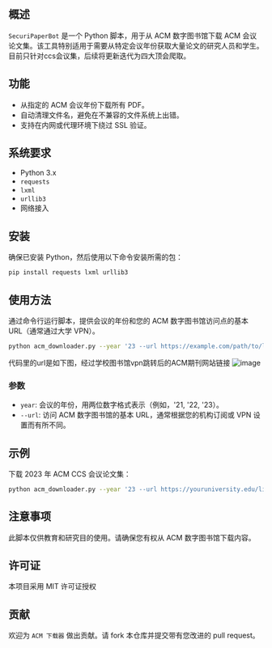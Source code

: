 ## 概述
`SecuriPaperBot` 是一个 Python 脚本，用于从 ACM 数字图书馆下载 ACM 会议论文集。该工具特别适用于需要从特定会议年份获取大量论文的研究人员和学生。目前只针对ccs会议集，后续将更新迭代为四大顶会爬取。

## 功能
- 从指定的 ACM 会议年份下载所有 PDF。
- 自动清理文件名，避免在不兼容的文件系统上出错。
- 支持在内网或代理环境下绕过 SSL 验证。

## 系统要求
- Python 3.x
- `requests`
- `lxml`
- `urllib3`
- 网络接入

## 安装
确保已安装 Python，然后使用以下命令安装所需的包：

```bash
pip install requests lxml urllib3
```

## 使用方法
通过命令行运行脚本，提供会议的年份和您的 ACM 数字图书馆访问点的基本 URL（通常通过大学 VPN）。

```bash
python acm_downloader.py --year '23 --url https://example.com/path/to/library
```
代码里的url是如下图，经过学校图书馆vpn跳转后的ACM期刊网站链接
![image](https://github.com/jerry609/ccs-spider/assets/83530782/be92e939-a87b-4a92-b240-de65d4494fe0)
### 参数
- `year`: 会议的年份，用两位数字格式表示（例如，'21, '22, '23）。
- `--url`: 访问 ACM 数字图书馆的基本 URL，通常根据您的机构订阅或 VPN 设置而有所不同。

## 示例
下载 2023 年 ACM CCS 会议论文集：

```bash
python acm_downloader.py --year '23 --url https://youruniversity.edu/library
```

## 注意事项
此脚本仅供教育和研究目的使用。请确保您有权从 ACM 数字图书馆下载内容。

## 许可证
本项目采用 MIT 许可证授权 

## 贡献
欢迎为 `ACM 下载器` 做出贡献。请 fork 本仓库并提交带有您改进的 pull request。


